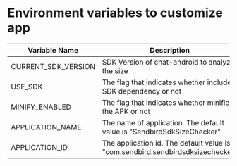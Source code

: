 # Environment variables to customize app

|Variable Name  | Description  |
|--|--|
|CURRENT_SDK_VERSION  | SDK Version of chat-android to analyze the size |
|USE_SDK              | The flag that indicates whether includes SDK dependency or not |
|MINIFY_ENABLED	      | The flag that indicates whether minifies the APK or not |
|APPLICATION_NAME     | The name of application. The default value is "SendbirdSdkSizeChecker" |
|APPLICATION_ID       | The application id. The default value is "com.sendbird.sendbirdsdksizechecker" |
